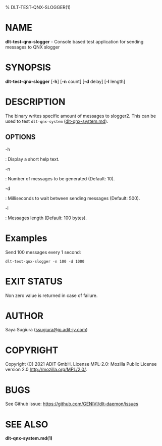 % DLT-TEST-QNX-SLOGGER(1)

# NAME

**dlt-test-qnx-slogger** - Console based test application for sending messages
to QNX slogger

# SYNOPSIS

**dlt-test-qnx-slogger** \[**-h**\] \[**-n** count\] \[**-d** delay\] \[**-l** length\]


# DESCRIPTION

The binary writes specific amount of messages to slogger2. This can be used to
test `dlt-qnx-system` ([dlt-qnx-system.md](dlt_qnx_system.md)).

## OPTIONS

-h

:   Display a short help text.

-n

:   Number of messages to be generated (Default: 10).

-d

:   Milliseconds to wait between sending messages (Default: 500).

-l

:   Messages length (Default: 100 bytes).

# Examples

Send 100 messages every 1 second:

    dlt-test-qnx-slogger -n 100 -d 1000

# EXIT STATUS

Non zero value is returned in case of failure.

# AUTHOR

Saya Sugiura (ssugiura@jp.adit-jv.com)

# COPYRIGHT

Copyright (C) 2021 ADIT GmbH. License MPL-2.0: Mozilla Public License version 2.0 <http://mozilla.org/MPL/2.0/>.

# BUGS

See Github issue: <https://github.com/GENIVI/dlt-daemon/issues>

# SEE ALSO

**dlt-qnx-system.md(1)**
